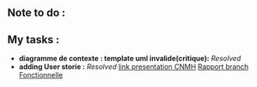 ## Note to do :

## My tasks :

- **diagramme de contexte : template uml invalide(critique):** *Resolved*
- **adding User storie :** *Resolved*
[link presentation CNMH](https://docs.google.com/presentation/d/1eqTbGiaLyyOMJetziejtZnW59hEXqczhZSS6x_CBnv4/edit?usp=sharing)
[Rapport branch Fonctionnelle](https://docs.google.com/document/d/1aTriq5O_wpZeSp_PEKkggc-GdlbHk3guc3mVyme95N8/edit?usp=sharing)